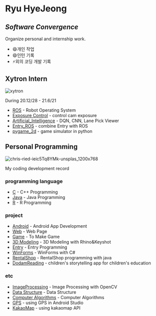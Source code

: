 # Ryu HyeJeong
## _Software Convergence_
Organize personal and internship work.

- 😄개인 작업
- 😄인턴 기록
- ⚡외의 코딩 개발 기록

## Xytron Intern
![xytron](https://user-images.githubusercontent.com/59854960/113247737-8cfe0580-92f6-11eb-9aea-915ef09436c5.jpg)

During 20.12/28 - 21.6/21

- [ROS](https://github.com/hyejeong99/ROS) - Robot Operating System
- [Exposure Control](https://github.com/hyejeong99/cotrol_exposure) - control cam exposure
- [Artificial_Intelligence](https://github.com/hyejeong99/Artificial_Intelligence) - DQN, CNN, Lane Pick Viewer
- [Entry_ROS](https://github.com/hyejeong99/Entry_ROS) - combine Entry with ROS
- [pygame_2d](https://github.com/hyejeong99/pygame_2d) - game simulator in python

## Personal Programming
![chris-ried-ieic5Tq8YMk-unsplas_1200x768](https://user-images.githubusercontent.com/59854960/113247722-87a0bb00-92f6-11eb-99de-2949ef3f6c83.jpg)

My coding development record

### programming language
- [C](https://github.com/hyejeong99/C) - C++ Programming
- [Java](https://github.com/hyejeong99/Java) - Java Programming
- [R](https://github.com/hyejeong99/R) - R Programming

### project

- [Android](https://github.com/hyejeong99/Android) - Android App Development
- [Web](https://github.com/hyejeong99/Web) - Web Page 
- [Game](https://github.com/hyejeong99/RPG-Game) - To Make Game
- [3D Modeling](https://github.com/hyejeong99/3D_Modeling) - 3D Modeling with Rhino&Keyshot
- [Entry](https://github.com/hyejeong99/Entry) - Entry Programming
- [WinForms](https://github.com/hyejeong99/WinForms) - WinForms with C#
- [RentalShop](https://github.com/hyejeong99/RentalShop) - RentalShop programming with java
- [DodamReading](https://github.com/hyejeong99/DodamReading) - children's storytelling app for children's education

### etc

- [ImageProcessing](https://github.com/hyejeong99/ImageProcessing) - Image Processing with OpenCV
- [Data Structure](https://github.com/hyejeong99/Data_Structure) - Data Structure
- [Computer Algorithms](https://github.com/hyejeong99/Computer_Algorithms) - Computer Algorithms
- [GPS](https://github.com/hyejeong99/AndroidStudio-GPS) - using GPS in Android Studio
- [KakaoMap](https://github.com/hyejeong99/kakaomap-API) - using kakaomap API
